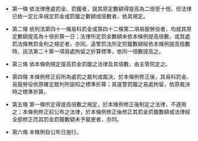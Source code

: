 * 第一條 依法律應處罰金、罰鍰者，就其原定數額得提高為二倍至十倍。但法律已依一定比率規定罰金或罰鍰之數額或倍數者，依其規定。

* 第二條 依刑法第四十一條易科罰金或第四十二條第二項易服勞役者，均就其原定數額提高為十倍折算一日；法律所定罰金數額未依本條例提高倍數，或其處罰法條無罰金刑之規定者，亦同。違警罰法所定罰鍰數額經依本條例提高倍數時，該法第二十第一項易處拘留之折算標準，依同一倍數提高之。

* 第三條 依本條例規定提高罰金罰鍰之法律及其倍數，由主管院定之。

* 第四條 本條例修正前所為處罰之裁判或裁決，於本條例修正後，其易科罰金、易服勞役依原確定裁判所諭知之標準折算；其違警罰鍰之易處拘留，依原裁決時之標準折算。

* 第五條 第一條所定得提高倍數之規定，於本條例修正後制定之法律，不適用之；本條例修正前公布之法律，於本條例修正後修正其罰金罰鍰數額或法律經全部修正而其罰金罰鍰數額未予變更者，亦同。

* 第六條 本條例自公布日施行。

